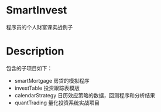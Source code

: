 # SmartInvest
程序员的个人财富课实战例子

# Description
包含的子项目如下：
* smartMortgage 房贷的模拟程序
* investTable 投资跟踪表模版
* calendarStrategy 日历效应策略的数据，回测程序和分析结果
* quantTrading 量化投资系统实战项目